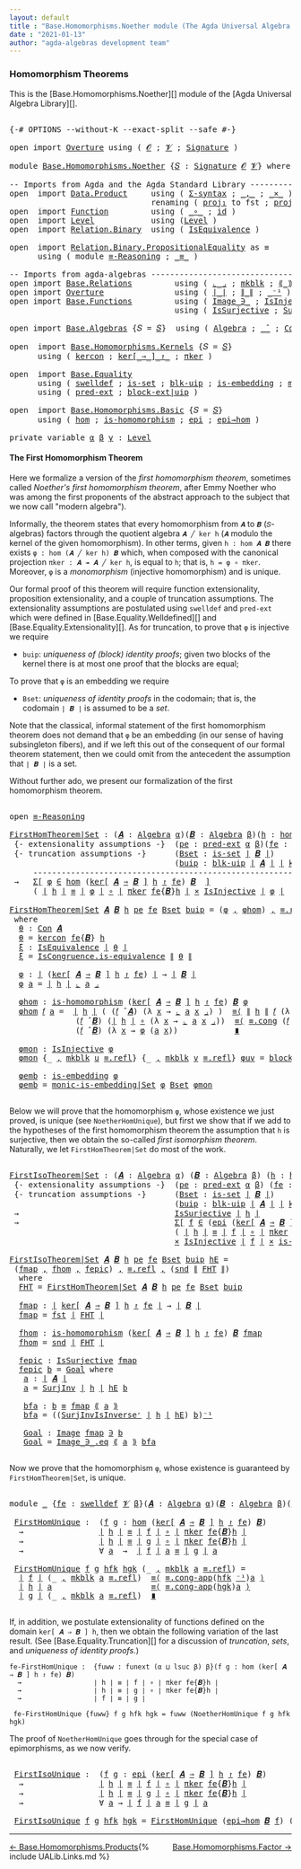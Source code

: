 ```yaml
---
layout: default
title : "Base.Homomorphisms.Noether module (The Agda Universal Algebra Library)"
date : "2021-01-13"
author: "agda-algebras development team"
---
```


### <a id="homomorphism-theorems">Homomorphism Theorems</a>

This is the [Base.Homomorphisms.Noether][] module of the [Agda Universal Algebra Library][].

<pre class="Agda">

<a id="337" class="Symbol">{-#</a> <a id="341" class="Keyword">OPTIONS</a> <a id="349" class="Pragma">--without-K</a> <a id="361" class="Pragma">--exact-split</a> <a id="375" class="Pragma">--safe</a> <a id="382" class="Symbol">#-}</a>

<a id="387" class="Keyword">open</a> <a id="392" class="Keyword">import</a> <a id="399" href="Overture.html" class="Module">Overture</a> <a id="408" class="Keyword">using</a> <a id="414" class="Symbol">(</a> <a id="416" href="Overture.Signatures.html#648" class="Generalizable">𝓞</a> <a id="418" class="Symbol">;</a> <a id="420" href="Overture.Signatures.html#650" class="Generalizable">𝓥</a> <a id="422" class="Symbol">;</a> <a id="424" href="Overture.Signatures.html#3282" class="Function">Signature</a> <a id="434" class="Symbol">)</a>

<a id="437" class="Keyword">module</a> <a id="444" href="Base.Homomorphisms.Noether.html" class="Module">Base.Homomorphisms.Noether</a> <a id="471" class="Symbol">{</a><a id="472" href="Base.Homomorphisms.Noether.html#472" class="Bound">𝑆</a> <a id="474" class="Symbol">:</a> <a id="476" href="Overture.Signatures.html#3282" class="Function">Signature</a> <a id="486" href="Overture.Signatures.html#648" class="Generalizable">𝓞</a> <a id="488" href="Overture.Signatures.html#650" class="Generalizable">𝓥</a><a id="489" class="Symbol">}</a> <a id="491" class="Keyword">where</a>

<a id="498" class="Comment">-- Imports from Agda and the Agda Standard Library ---------------------------------------</a>
<a id="589" class="Keyword">open</a>  <a id="595" class="Keyword">import</a> <a id="602" href="Data.Product.html" class="Module">Data.Product</a>     <a id="619" class="Keyword">using</a> <a id="625" class="Symbol">(</a> <a id="627" href="Data.Product.html#916" class="Function">Σ-syntax</a> <a id="636" class="Symbol">;</a> <a id="638" href="Agda.Builtin.Sigma.html#236" class="InductiveConstructor Operator">_,_</a> <a id="642" class="Symbol">;</a> <a id="644" href="Data.Product.html#1167" class="Function Operator">_×_</a> <a id="648" class="Symbol">)</a>
                              <a id="680" class="Keyword">renaming</a> <a id="689" class="Symbol">(</a> <a id="691" href="Agda.Builtin.Sigma.html#252" class="Field">proj₁</a> <a id="697" class="Symbol">to</a> <a id="700" class="Field">fst</a> <a id="704" class="Symbol">;</a> <a id="706" href="Agda.Builtin.Sigma.html#264" class="Field">proj₂</a> <a id="712" class="Symbol">to</a> <a id="715" class="Field">snd</a> <a id="719" class="Symbol">)</a>
<a id="721" class="Keyword">open</a>  <a id="727" class="Keyword">import</a> <a id="734" href="Function.html" class="Module">Function</a>         <a id="751" class="Keyword">using</a> <a id="757" class="Symbol">(</a> <a id="759" href="Function.Base.html#1031" class="Function Operator">_∘_</a> <a id="763" class="Symbol">;</a> <a id="765" href="Function.Base.html#615" class="Function">id</a> <a id="768" class="Symbol">)</a>
<a id="770" class="Keyword">open</a>  <a id="776" class="Keyword">import</a> <a id="783" href="Level.html" class="Module">Level</a>            <a id="800" class="Keyword">using</a> <a id="806" class="Symbol">(</a><a id="807" href="Agda.Primitive.html#597" class="Postulate">Level</a> <a id="813" class="Symbol">)</a>
<a id="815" class="Keyword">open</a>  <a id="821" class="Keyword">import</a> <a id="828" href="Relation.Binary.html" class="Module">Relation.Binary</a>  <a id="845" class="Keyword">using</a> <a id="851" class="Symbol">(</a> <a id="853" href="Relation.Binary.Structures.html#1522" class="Record">IsEquivalence</a> <a id="867" class="Symbol">)</a>

<a id="870" class="Keyword">open</a>  <a id="876" class="Keyword">import</a> <a id="883" href="Relation.Binary.PropositionalEquality.html" class="Module">Relation.Binary.PropositionalEquality</a> <a id="921" class="Symbol">as</a> <a id="924" class="Module">≡</a>
      <a id="932" class="Keyword">using</a> <a id="938" class="Symbol">(</a> <a id="940" class="Keyword">module</a> <a id="947" href="Relation.Binary.PropositionalEquality.Core.html#2708" class="Module">≡-Reasoning</a> <a id="959" class="Symbol">;</a> <a id="961" href="Agda.Builtin.Equality.html#151" class="Datatype Operator">_≡_</a> <a id="965" class="Symbol">)</a>

<a id="968" class="Comment">-- Imports from agda-algebras --------------------------------------------------------------</a>
<a id="1061" class="Keyword">open</a> <a id="1066" class="Keyword">import</a> <a id="1073" href="Base.Relations.html" class="Module">Base.Relations</a>         <a id="1096" class="Keyword">using</a> <a id="1102" class="Symbol">(</a> <a id="1104" href="Base.Relations.Quotients.html#5628" class="Function Operator">⌞_⌟</a> <a id="1108" class="Symbol">;</a> <a id="1110" href="Base.Relations.Quotients.html#4830" class="InductiveConstructor">mkblk</a> <a id="1116" class="Symbol">;</a> <a id="1118" href="Base.Relations.Quotients.html#5437" class="Function Operator">⟪_⟫</a> <a id="1122" class="Symbol">)</a>
<a id="1124" class="Keyword">open</a> <a id="1129" class="Keyword">import</a> <a id="1136" href="Overture.html" class="Module">Overture</a>               <a id="1159" class="Keyword">using</a> <a id="1165" class="Symbol">(</a> <a id="1167" href="Overture.Basic.html#4326" class="Function Operator">∣_∣</a> <a id="1171" class="Symbol">;</a> <a id="1173" href="Overture.Basic.html#4364" class="Function Operator">∥_∥</a> <a id="1177" class="Symbol">;</a> <a id="1179" href="Overture.Basic.html#4920" class="Function Operator">_⁻¹</a> <a id="1183" class="Symbol">)</a>
<a id="1185" class="Keyword">open</a> <a id="1190" class="Keyword">import</a> <a id="1197" href="Base.Functions.html" class="Module">Base.Functions</a>         <a id="1220" class="Keyword">using</a> <a id="1226" class="Symbol">(</a> <a id="1228" href="Base.Functions.Inverses.html#1136" class="Datatype Operator">Image_∋_</a> <a id="1237" class="Symbol">;</a> <a id="1239" href="Base.Functions.Injective.html#1259" class="Function">IsInjective</a> <a id="1251" class="Symbol">;</a> <a id="1253" href="Base.Functions.Surjective.html#2390" class="Function">SurjInv</a> <a id="1261" class="Symbol">)</a>
                                   <a id="1298" class="Keyword">using</a> <a id="1304" class="Symbol">(</a> <a id="1306" href="Base.Functions.Surjective.html#1715" class="Function">IsSurjective</a> <a id="1319" class="Symbol">;</a> <a id="1321" href="Base.Functions.Surjective.html#2701" class="Function">SurjInvIsInverseʳ</a> <a id="1339" class="Symbol">)</a>

<a id="1342" class="Keyword">open</a> <a id="1347" class="Keyword">import</a> <a id="1354" href="Base.Algebras.html" class="Module">Base.Algebras</a> <a id="1368" class="Symbol">{</a><a id="1369" class="Argument">𝑆</a> <a id="1371" class="Symbol">=</a> <a id="1373" href="Base.Homomorphisms.Noether.html#472" class="Bound">𝑆</a><a id="1374" class="Symbol">}</a>  <a id="1377" class="Keyword">using</a> <a id="1383" class="Symbol">(</a> <a id="1385" href="Base.Algebras.Basic.html#2774" class="Function">Algebra</a> <a id="1393" class="Symbol">;</a> <a id="1395" href="Base.Algebras.Basic.html#5783" class="Function Operator">_̂_</a> <a id="1399" class="Symbol">;</a> <a id="1401" href="Base.Algebras.Congruences.html#1997" class="Function">Con</a> <a id="1405" class="Symbol">;</a> <a id="1407" href="Base.Algebras.Congruences.html#1828" class="Record">IsCongruence</a> <a id="1420" class="Symbol">)</a>

<a id="1423" class="Keyword">open</a>  <a id="1429" class="Keyword">import</a> <a id="1436" href="Base.Homomorphisms.Kernels.html" class="Module">Base.Homomorphisms.Kernels</a> <a id="1463" class="Symbol">{</a><a id="1464" class="Argument">𝑆</a> <a id="1466" class="Symbol">=</a> <a id="1468" href="Base.Homomorphisms.Noether.html#472" class="Bound">𝑆</a><a id="1469" class="Symbol">}</a>
      <a id="1477" class="Keyword">using</a> <a id="1483" class="Symbol">(</a> <a id="1485" href="Base.Homomorphisms.Kernels.html#2364" class="Function">kercon</a> <a id="1492" class="Symbol">;</a> <a id="1494" href="Base.Homomorphisms.Kernels.html#2764" class="Function Operator">ker[_⇒_]_↾_</a> <a id="1506" class="Symbol">;</a> <a id="1508" href="Base.Homomorphisms.Kernels.html#4256" class="Function">πker</a> <a id="1513" class="Symbol">)</a>

<a id="1516" class="Keyword">open</a>  <a id="1522" class="Keyword">import</a> <a id="1529" href="Base.Equality.html" class="Module">Base.Equality</a>
      <a id="1549" class="Keyword">using</a> <a id="1555" class="Symbol">(</a> <a id="1557" href="Base.Equality.Welldefined.html#2509" class="Function">swelldef</a> <a id="1566" class="Symbol">;</a> <a id="1568" href="Base.Equality.Truncation.html#6603" class="Function">is-set</a> <a id="1575" class="Symbol">;</a> <a id="1577" href="Base.Equality.Truncation.html#10874" class="Function">blk-uip</a> <a id="1585" class="Symbol">;</a> <a id="1587" href="Base.Equality.Truncation.html#7378" class="Function">is-embedding</a> <a id="1600" class="Symbol">;</a> <a id="1602" href="Base.Equality.Truncation.html#9443" class="Function">monic-is-embedding|Set</a> <a id="1625" class="Symbol">)</a>
      <a id="1633" class="Keyword">using</a> <a id="1639" class="Symbol">(</a> <a id="1641" href="Base.Equality.Extensionality.html#3021" class="Function">pred-ext</a> <a id="1650" class="Symbol">;</a> <a id="1652" href="Base.Equality.Extensionality.html#4611" class="Function">block-ext|uip</a> <a id="1666" class="Symbol">)</a>

<a id="1669" class="Keyword">open</a>  <a id="1675" class="Keyword">import</a> <a id="1682" href="Base.Homomorphisms.Basic.html" class="Module">Base.Homomorphisms.Basic</a> <a id="1707" class="Symbol">{</a><a id="1708" class="Argument">𝑆</a> <a id="1710" class="Symbol">=</a> <a id="1712" href="Base.Homomorphisms.Noether.html#472" class="Bound">𝑆</a><a id="1713" class="Symbol">}</a>
      <a id="1721" class="Keyword">using</a> <a id="1727" class="Symbol">(</a> <a id="1729" href="Base.Homomorphisms.Basic.html#2734" class="Function">hom</a> <a id="1733" class="Symbol">;</a> <a id="1735" href="Base.Homomorphisms.Basic.html#2625" class="Function">is-homomorphism</a> <a id="1751" class="Symbol">;</a> <a id="1753" href="Base.Homomorphisms.Basic.html#4290" class="Function">epi</a> <a id="1757" class="Symbol">;</a> <a id="1759" href="Base.Homomorphisms.Basic.html#4742" class="Function">epi→hom</a> <a id="1767" class="Symbol">)</a>

<a id="1770" class="Keyword">private</a> <a id="1778" class="Keyword">variable</a> <a id="1787" href="Base.Homomorphisms.Noether.html#1787" class="Generalizable">α</a> <a id="1789" href="Base.Homomorphisms.Noether.html#1789" class="Generalizable">β</a> <a id="1791" href="Base.Homomorphisms.Noether.html#1791" class="Generalizable">γ</a> <a id="1793" class="Symbol">:</a> <a id="1795" href="Agda.Primitive.html#597" class="Postulate">Level</a>
</pre>


#### <a id="the-first-homomorphism-theorem">The First Homomorphism Theorem</a>

Here we formalize a version of the *first homomorphism theorem*, sometimes called
*Noether's first homomorphism theorem*, after Emmy Noether who was among the first
proponents of the abstract approach to the subject that we now call "modern algebra").

Informally, the theorem states that every homomorphism from `𝑨` to `𝑩` (`𝑆`-algebras)
factors through the quotient algebra `𝑨 ╱ ker h` (`𝑨` modulo the kernel of the given
homomorphism).  In other terms, given `h : hom 𝑨 𝑩` there exists `φ : hom (𝑨 ╱ ker h) 𝑩`
which, when composed with the canonical projection `πker : 𝑨 ↠ 𝑨 ╱ ker h`, is equal to
`h`; that is, `h = φ ∘ πker`.  Moreover, `φ` is a *monomorphism* (injective homomorphism)
and is unique.

Our formal proof of this theorem will require function extensionality, proposition
extensionality, and a couple of truncation assumptions.  The extensionality
assumptions are postulated using `swelldef` and `pred-ext` which were defined
in [Base.Equality.Welldefined][] and [Base.Equality.Extensionality][]. As for
truncation, to prove that `φ` is injective we require

+   `buip`: *uniqueness of (block) identity proofs*; given two blocks of the kernel
    there is at most one proof that the blocks are equal;

To prove that `φ` is an embedding we require

+  `Bset`: *uniqueness of identity proofs* in the codomain; that is, the codomain
   `∣ 𝑩 ∣` is assumed to be a *set*.

Note that the classical, informal statement of the first homomorphism theorem does not
demand that `φ` be an embedding (in our sense of having subsingleton fibers), and if
we left this out of the consequent of our formal theorem statement, then we could omit
from the antecedent the assumption that `∣ 𝑩 ∣` is a set.

Without further ado, we present our formalization of the first homomorphism theorem.

<pre class="Agda">

<a id="3697" class="Keyword">open</a> <a id="3702" href="Relation.Binary.PropositionalEquality.Core.html#2708" class="Module">≡-Reasoning</a>

<a id="FirstHomTheorem|Set"></a><a id="3715" href="Base.Homomorphisms.Noether.html#3715" class="Function">FirstHomTheorem|Set</a> <a id="3735" class="Symbol">:</a> <a id="3737" class="Symbol">(</a><a id="3738" href="Base.Homomorphisms.Noether.html#3738" class="Bound">𝑨</a> <a id="3740" class="Symbol">:</a> <a id="3742" href="Base.Algebras.Basic.html#2774" class="Function">Algebra</a> <a id="3750" href="Base.Homomorphisms.Noether.html#1787" class="Generalizable">α</a><a id="3751" class="Symbol">)(</a><a id="3753" href="Base.Homomorphisms.Noether.html#3753" class="Bound">𝑩</a> <a id="3755" class="Symbol">:</a> <a id="3757" href="Base.Algebras.Basic.html#2774" class="Function">Algebra</a> <a id="3765" href="Base.Homomorphisms.Noether.html#1789" class="Generalizable">β</a><a id="3766" class="Symbol">)(</a><a id="3768" href="Base.Homomorphisms.Noether.html#3768" class="Bound">h</a> <a id="3770" class="Symbol">:</a> <a id="3772" href="Base.Homomorphisms.Basic.html#2734" class="Function">hom</a> <a id="3776" href="Base.Homomorphisms.Noether.html#3738" class="Bound">𝑨</a> <a id="3778" href="Base.Homomorphisms.Noether.html#3753" class="Bound">𝑩</a><a id="3779" class="Symbol">)</a>
 <a id="3782" class="Comment">{- extensionality assumptions -}</a>  <a id="3816" class="Symbol">(</a><a id="3817" href="Base.Homomorphisms.Noether.html#3817" class="Bound">pe</a> <a id="3820" class="Symbol">:</a> <a id="3822" href="Base.Equality.Extensionality.html#3021" class="Function">pred-ext</a> <a id="3831" href="Base.Homomorphisms.Noether.html#1787" class="Generalizable">α</a> <a id="3833" href="Base.Homomorphisms.Noether.html#1789" class="Generalizable">β</a><a id="3834" class="Symbol">)(</a><a id="3836" href="Base.Homomorphisms.Noether.html#3836" class="Bound">fe</a> <a id="3839" class="Symbol">:</a> <a id="3841" href="Base.Equality.Welldefined.html#2509" class="Function">swelldef</a> <a id="3850" href="Base.Homomorphisms.Noether.html#488" class="Bound">𝓥</a> <a id="3852" href="Base.Homomorphisms.Noether.html#1789" class="Generalizable">β</a><a id="3853" class="Symbol">)</a>
 <a id="3856" class="Comment">{- truncation assumptions -}</a>      <a id="3890" class="Symbol">(</a><a id="3891" href="Base.Homomorphisms.Noether.html#3891" class="Bound">Bset</a> <a id="3896" class="Symbol">:</a> <a id="3898" href="Base.Equality.Truncation.html#6603" class="Function">is-set</a> <a id="3905" href="Overture.Basic.html#4326" class="Function Operator">∣</a> <a id="3907" href="Base.Homomorphisms.Noether.html#3753" class="Bound">𝑩</a> <a id="3909" href="Overture.Basic.html#4326" class="Function Operator">∣</a><a id="3910" class="Symbol">)</a>
                                   <a id="3947" class="Symbol">(</a><a id="3948" href="Base.Homomorphisms.Noether.html#3948" class="Bound">buip</a> <a id="3953" class="Symbol">:</a> <a id="3955" href="Base.Equality.Truncation.html#10874" class="Function">blk-uip</a> <a id="3963" href="Overture.Basic.html#4326" class="Function Operator">∣</a> <a id="3965" href="Base.Homomorphisms.Noether.html#3738" class="Bound">𝑨</a> <a id="3967" href="Overture.Basic.html#4326" class="Function Operator">∣</a> <a id="3969" href="Overture.Basic.html#4326" class="Function Operator">∣</a> <a id="3971" href="Base.Homomorphisms.Kernels.html#2364" class="Function">kercon</a> <a id="3978" href="Base.Homomorphisms.Noether.html#3836" class="Bound">fe</a> <a id="3981" class="Symbol">{</a><a id="3982" href="Base.Homomorphisms.Noether.html#3753" class="Bound">𝑩</a><a id="3983" class="Symbol">}</a> <a id="3985" href="Base.Homomorphisms.Noether.html#3768" class="Bound">h</a> <a id="3987" href="Overture.Basic.html#4326" class="Function Operator">∣</a><a id="3988" class="Symbol">)</a>
     <a id="3995" class="Comment">-------------------------------------------------------------------------</a>
 <a id="4070" class="Symbol">→</a>   <a id="4074" href="Data.Product.html#916" class="Function">Σ[</a> <a id="4077" href="Base.Homomorphisms.Noether.html#4077" class="Bound">φ</a> <a id="4079" href="Data.Product.html#916" class="Function">∈</a> <a id="4081" href="Base.Homomorphisms.Basic.html#2734" class="Function">hom</a> <a id="4085" class="Symbol">(</a><a id="4086" href="Base.Homomorphisms.Kernels.html#2764" class="Function Operator">ker[</a> <a id="4091" href="Base.Homomorphisms.Noether.html#3738" class="Bound">𝑨</a> <a id="4093" href="Base.Homomorphisms.Kernels.html#2764" class="Function Operator">⇒</a> <a id="4095" href="Base.Homomorphisms.Noether.html#3753" class="Bound">𝑩</a> <a id="4097" href="Base.Homomorphisms.Kernels.html#2764" class="Function Operator">]</a> <a id="4099" href="Base.Homomorphisms.Noether.html#3768" class="Bound">h</a> <a id="4101" href="Base.Homomorphisms.Kernels.html#2764" class="Function Operator">↾</a> <a id="4103" href="Base.Homomorphisms.Noether.html#3836" class="Bound">fe</a><a id="4105" class="Symbol">)</a> <a id="4107" href="Base.Homomorphisms.Noether.html#3753" class="Bound">𝑩</a>  <a id="4110" href="Data.Product.html#916" class="Function">]</a>
     <a id="4117" class="Symbol">(</a> <a id="4119" href="Overture.Basic.html#4326" class="Function Operator">∣</a> <a id="4121" href="Base.Homomorphisms.Noether.html#3768" class="Bound">h</a> <a id="4123" href="Overture.Basic.html#4326" class="Function Operator">∣</a> <a id="4125" href="Agda.Builtin.Equality.html#151" class="Datatype Operator">≡</a> <a id="4127" href="Overture.Basic.html#4326" class="Function Operator">∣</a> <a id="4129" href="Base.Homomorphisms.Noether.html#4077" class="Bound">φ</a> <a id="4131" href="Overture.Basic.html#4326" class="Function Operator">∣</a> <a id="4133" href="Function.Base.html#1031" class="Function Operator">∘</a> <a id="4135" href="Overture.Basic.html#4326" class="Function Operator">∣</a> <a id="4137" href="Base.Homomorphisms.Kernels.html#4256" class="Function">πker</a> <a id="4142" href="Base.Homomorphisms.Noether.html#3836" class="Bound">fe</a><a id="4144" class="Symbol">{</a><a id="4145" href="Base.Homomorphisms.Noether.html#3753" class="Bound">𝑩</a><a id="4146" class="Symbol">}</a><a id="4147" href="Base.Homomorphisms.Noether.html#3768" class="Bound">h</a> <a id="4149" href="Overture.Basic.html#4326" class="Function Operator">∣</a> <a id="4151" href="Data.Product.html#1167" class="Function Operator">×</a> <a id="4153" href="Base.Functions.Injective.html#1259" class="Function">IsInjective</a> <a id="4165" href="Overture.Basic.html#4326" class="Function Operator">∣</a> <a id="4167" href="Base.Homomorphisms.Noether.html#4077" class="Bound">φ</a> <a id="4169" href="Overture.Basic.html#4326" class="Function Operator">∣</a>  <a id="4172" href="Data.Product.html#1167" class="Function Operator">×</a>  <a id="4175" href="Base.Equality.Truncation.html#7378" class="Function">is-embedding</a> <a id="4188" href="Overture.Basic.html#4326" class="Function Operator">∣</a> <a id="4190" href="Base.Homomorphisms.Noether.html#4077" class="Bound">φ</a> <a id="4192" href="Overture.Basic.html#4326" class="Function Operator">∣</a>  <a id="4195" class="Symbol">)</a>

<a id="4198" href="Base.Homomorphisms.Noether.html#3715" class="Function">FirstHomTheorem|Set</a> <a id="4218" href="Base.Homomorphisms.Noether.html#4218" class="Bound">𝑨</a> <a id="4220" href="Base.Homomorphisms.Noether.html#4220" class="Bound">𝑩</a> <a id="4222" href="Base.Homomorphisms.Noether.html#4222" class="Bound">h</a> <a id="4224" href="Base.Homomorphisms.Noether.html#4224" class="Bound">pe</a> <a id="4227" href="Base.Homomorphisms.Noether.html#4227" class="Bound">fe</a> <a id="4230" href="Base.Homomorphisms.Noether.html#4230" class="Bound">Bset</a> <a id="4235" href="Base.Homomorphisms.Noether.html#4235" class="Bound">buip</a> <a id="4240" class="Symbol">=</a> <a id="4242" class="Symbol">(</a><a id="4243" href="Base.Homomorphisms.Noether.html#4385" class="Function">φ</a> <a id="4245" href="Agda.Builtin.Sigma.html#236" class="InductiveConstructor Operator">,</a> <a id="4247" href="Base.Homomorphisms.Noether.html#4446" class="Function">φhom</a><a id="4251" class="Symbol">)</a> <a id="4253" href="Agda.Builtin.Sigma.html#236" class="InductiveConstructor Operator">,</a> <a id="4255" href="Agda.Builtin.Equality.html#208" class="InductiveConstructor">≡.refl</a> <a id="4262" href="Agda.Builtin.Sigma.html#236" class="InductiveConstructor Operator">,</a> <a id="4264" href="Base.Homomorphisms.Noether.html#4708" class="Function">φmon</a> <a id="4269" href="Agda.Builtin.Sigma.html#236" class="InductiveConstructor Operator">,</a> <a id="4271" href="Base.Homomorphisms.Noether.html#4815" class="Function">φemb</a>
 <a id="4277" class="Keyword">where</a>
  <a id="4285" href="Base.Homomorphisms.Noether.html#4285" class="Function">θ</a> <a id="4287" class="Symbol">:</a> <a id="4289" href="Base.Algebras.Congruences.html#1997" class="Function">Con</a> <a id="4293" href="Base.Homomorphisms.Noether.html#4218" class="Bound">𝑨</a>
  <a id="4297" href="Base.Homomorphisms.Noether.html#4285" class="Function">θ</a> <a id="4299" class="Symbol">=</a> <a id="4301" href="Base.Homomorphisms.Kernels.html#2364" class="Function">kercon</a> <a id="4308" href="Base.Homomorphisms.Noether.html#4227" class="Bound">fe</a><a id="4310" class="Symbol">{</a><a id="4311" href="Base.Homomorphisms.Noether.html#4220" class="Bound">𝑩</a><a id="4312" class="Symbol">}</a> <a id="4314" href="Base.Homomorphisms.Noether.html#4222" class="Bound">h</a>
  <a id="4318" href="Base.Homomorphisms.Noether.html#4318" class="Function">ξ</a> <a id="4320" class="Symbol">:</a> <a id="4322" href="Relation.Binary.Structures.html#1522" class="Record">IsEquivalence</a> <a id="4336" href="Overture.Basic.html#4326" class="Function Operator">∣</a> <a id="4338" href="Base.Homomorphisms.Noether.html#4285" class="Function">θ</a> <a id="4340" href="Overture.Basic.html#4326" class="Function Operator">∣</a>
  <a id="4344" href="Base.Homomorphisms.Noether.html#4318" class="Function">ξ</a> <a id="4346" class="Symbol">=</a> <a id="4348" href="Base.Algebras.Congruences.html#1929" class="Field">IsCongruence.is-equivalence</a> <a id="4376" href="Overture.Basic.html#4364" class="Function Operator">∥</a> <a id="4378" href="Base.Homomorphisms.Noether.html#4285" class="Function">θ</a> <a id="4380" href="Overture.Basic.html#4364" class="Function Operator">∥</a>

  <a id="4385" href="Base.Homomorphisms.Noether.html#4385" class="Function">φ</a> <a id="4387" class="Symbol">:</a> <a id="4389" href="Overture.Basic.html#4326" class="Function Operator">∣</a> <a id="4391" class="Symbol">(</a><a id="4392" href="Base.Homomorphisms.Kernels.html#2764" class="Function Operator">ker[</a> <a id="4397" href="Base.Homomorphisms.Noether.html#4218" class="Bound">𝑨</a> <a id="4399" href="Base.Homomorphisms.Kernels.html#2764" class="Function Operator">⇒</a> <a id="4401" href="Base.Homomorphisms.Noether.html#4220" class="Bound">𝑩</a> <a id="4403" href="Base.Homomorphisms.Kernels.html#2764" class="Function Operator">]</a> <a id="4405" href="Base.Homomorphisms.Noether.html#4222" class="Bound">h</a> <a id="4407" href="Base.Homomorphisms.Kernels.html#2764" class="Function Operator">↾</a> <a id="4409" href="Base.Homomorphisms.Noether.html#4227" class="Bound">fe</a><a id="4411" class="Symbol">)</a> <a id="4413" href="Overture.Basic.html#4326" class="Function Operator">∣</a> <a id="4415" class="Symbol">→</a> <a id="4417" href="Overture.Basic.html#4326" class="Function Operator">∣</a> <a id="4419" href="Base.Homomorphisms.Noether.html#4220" class="Bound">𝑩</a> <a id="4421" href="Overture.Basic.html#4326" class="Function Operator">∣</a>
  <a id="4425" href="Base.Homomorphisms.Noether.html#4385" class="Function">φ</a> <a id="4427" href="Base.Homomorphisms.Noether.html#4427" class="Bound">a</a> <a id="4429" class="Symbol">=</a> <a id="4431" href="Overture.Basic.html#4326" class="Function Operator">∣</a> <a id="4433" href="Base.Homomorphisms.Noether.html#4222" class="Bound">h</a> <a id="4435" href="Overture.Basic.html#4326" class="Function Operator">∣</a> <a id="4437" href="Base.Relations.Quotients.html#5628" class="Function Operator">⌞</a> <a id="4439" href="Base.Homomorphisms.Noether.html#4427" class="Bound">a</a> <a id="4441" href="Base.Relations.Quotients.html#5628" class="Function Operator">⌟</a>

  <a id="4446" href="Base.Homomorphisms.Noether.html#4446" class="Function">φhom</a> <a id="4451" class="Symbol">:</a> <a id="4453" href="Base.Homomorphisms.Basic.html#2625" class="Function">is-homomorphism</a> <a id="4469" class="Symbol">(</a><a id="4470" href="Base.Homomorphisms.Kernels.html#2764" class="Function Operator">ker[</a> <a id="4475" href="Base.Homomorphisms.Noether.html#4218" class="Bound">𝑨</a> <a id="4477" href="Base.Homomorphisms.Kernels.html#2764" class="Function Operator">⇒</a> <a id="4479" href="Base.Homomorphisms.Noether.html#4220" class="Bound">𝑩</a> <a id="4481" href="Base.Homomorphisms.Kernels.html#2764" class="Function Operator">]</a> <a id="4483" href="Base.Homomorphisms.Noether.html#4222" class="Bound">h</a> <a id="4485" href="Base.Homomorphisms.Kernels.html#2764" class="Function Operator">↾</a> <a id="4487" href="Base.Homomorphisms.Noether.html#4227" class="Bound">fe</a><a id="4489" class="Symbol">)</a> <a id="4491" href="Base.Homomorphisms.Noether.html#4220" class="Bound">𝑩</a> <a id="4493" href="Base.Homomorphisms.Noether.html#4385" class="Function">φ</a>
  <a id="4497" href="Base.Homomorphisms.Noether.html#4446" class="Function">φhom</a> <a id="4502" href="Base.Homomorphisms.Noether.html#4502" class="Bound">𝑓</a> <a id="4504" href="Base.Homomorphisms.Noether.html#4504" class="Bound">a</a> <a id="4506" class="Symbol">=</a>  <a id="4509" href="Overture.Basic.html#4326" class="Function Operator">∣</a> <a id="4511" href="Base.Homomorphisms.Noether.html#4222" class="Bound">h</a> <a id="4513" href="Overture.Basic.html#4326" class="Function Operator">∣</a> <a id="4515" class="Symbol">(</a> <a id="4517" class="Symbol">(</a><a id="4518" href="Base.Homomorphisms.Noether.html#4502" class="Bound">𝑓</a> <a id="4520" href="Base.Algebras.Basic.html#5783" class="Function Operator">̂</a> <a id="4522" href="Base.Homomorphisms.Noether.html#4218" class="Bound">𝑨</a><a id="4523" class="Symbol">)</a> <a id="4525" class="Symbol">(λ</a> <a id="4528" href="Base.Homomorphisms.Noether.html#4528" class="Bound">x</a> <a id="4530" class="Symbol">→</a> <a id="4532" href="Base.Relations.Quotients.html#5628" class="Function Operator">⌞</a> <a id="4534" href="Base.Homomorphisms.Noether.html#4504" class="Bound">a</a> <a id="4536" href="Base.Homomorphisms.Noether.html#4528" class="Bound">x</a> <a id="4538" href="Base.Relations.Quotients.html#5628" class="Function Operator">⌟</a><a id="4539" class="Symbol">)</a> <a id="4541" class="Symbol">)</a>  <a id="4544" href="Relation.Binary.PropositionalEquality.Core.html#2923" class="Function">≡⟨</a> <a id="4547" href="Overture.Basic.html#4364" class="Function Operator">∥</a> <a id="4549" href="Base.Homomorphisms.Noether.html#4222" class="Bound">h</a> <a id="4551" href="Overture.Basic.html#4364" class="Function Operator">∥</a> <a id="4553" href="Base.Homomorphisms.Noether.html#4502" class="Bound">𝑓</a> <a id="4555" class="Symbol">(λ</a> <a id="4558" href="Base.Homomorphisms.Noether.html#4558" class="Bound">x</a> <a id="4560" class="Symbol">→</a> <a id="4562" href="Base.Relations.Quotients.html#5628" class="Function Operator">⌞</a> <a id="4564" href="Base.Homomorphisms.Noether.html#4504" class="Bound">a</a> <a id="4566" href="Base.Homomorphisms.Noether.html#4558" class="Bound">x</a> <a id="4568" href="Base.Relations.Quotients.html#5628" class="Function Operator">⌟</a><a id="4569" class="Symbol">)</a>  <a id="4572" href="Relation.Binary.PropositionalEquality.Core.html#2923" class="Function">⟩</a>
              <a id="4588" class="Symbol">(</a><a id="4589" href="Base.Homomorphisms.Noether.html#4502" class="Bound">𝑓</a> <a id="4591" href="Base.Algebras.Basic.html#5783" class="Function Operator">̂</a> <a id="4593" href="Base.Homomorphisms.Noether.html#4220" class="Bound">𝑩</a><a id="4594" class="Symbol">)</a> <a id="4596" class="Symbol">(</a><a id="4597" href="Overture.Basic.html#4326" class="Function Operator">∣</a> <a id="4599" href="Base.Homomorphisms.Noether.html#4222" class="Bound">h</a> <a id="4601" href="Overture.Basic.html#4326" class="Function Operator">∣</a> <a id="4603" href="Function.Base.html#1031" class="Function Operator">∘</a> <a id="4605" class="Symbol">(λ</a> <a id="4608" href="Base.Homomorphisms.Noether.html#4608" class="Bound">x</a> <a id="4610" class="Symbol">→</a> <a id="4612" href="Base.Relations.Quotients.html#5628" class="Function Operator">⌞</a> <a id="4614" href="Base.Homomorphisms.Noether.html#4504" class="Bound">a</a> <a id="4616" href="Base.Homomorphisms.Noether.html#4608" class="Bound">x</a> <a id="4618" href="Base.Relations.Quotients.html#5628" class="Function Operator">⌟</a><a id="4619" class="Symbol">))</a>  <a id="4623" href="Relation.Binary.PropositionalEquality.Core.html#2923" class="Function">≡⟨</a> <a id="4626" href="Relation.Binary.PropositionalEquality.Core.html#1130" class="Function">≡.cong</a> <a id="4633" class="Symbol">(</a><a id="4634" href="Base.Homomorphisms.Noether.html#4502" class="Bound">𝑓</a> <a id="4636" href="Base.Algebras.Basic.html#5783" class="Function Operator">̂</a> <a id="4638" href="Base.Homomorphisms.Noether.html#4220" class="Bound">𝑩</a><a id="4639" class="Symbol">)</a> <a id="4641" href="Agda.Builtin.Equality.html#208" class="InductiveConstructor">≡.refl</a>     <a id="4652" href="Relation.Binary.PropositionalEquality.Core.html#2923" class="Function">⟩</a>
              <a id="4668" class="Symbol">(</a><a id="4669" href="Base.Homomorphisms.Noether.html#4502" class="Bound">𝑓</a> <a id="4671" href="Base.Algebras.Basic.html#5783" class="Function Operator">̂</a> <a id="4673" href="Base.Homomorphisms.Noether.html#4220" class="Bound">𝑩</a><a id="4674" class="Symbol">)</a> <a id="4676" class="Symbol">(λ</a> <a id="4679" href="Base.Homomorphisms.Noether.html#4679" class="Bound">x</a> <a id="4681" class="Symbol">→</a> <a id="4683" href="Base.Homomorphisms.Noether.html#4385" class="Function">φ</a> <a id="4685" class="Symbol">(</a><a id="4686" href="Base.Homomorphisms.Noether.html#4504" class="Bound">a</a> <a id="4688" href="Base.Homomorphisms.Noether.html#4679" class="Bound">x</a><a id="4689" class="Symbol">))</a>            <a id="4703" href="Relation.Binary.PropositionalEquality.Core.html#3105" class="Function Operator">∎</a>

  <a id="4708" href="Base.Homomorphisms.Noether.html#4708" class="Function">φmon</a> <a id="4713" class="Symbol">:</a> <a id="4715" href="Base.Functions.Injective.html#1259" class="Function">IsInjective</a> <a id="4727" href="Base.Homomorphisms.Noether.html#4385" class="Function">φ</a>
  <a id="4731" href="Base.Homomorphisms.Noether.html#4708" class="Function">φmon</a> <a id="4736" class="Symbol">{_</a> <a id="4739" href="Agda.Builtin.Sigma.html#236" class="InductiveConstructor Operator">,</a> <a id="4741" href="Base.Relations.Quotients.html#4830" class="InductiveConstructor">mkblk</a> <a id="4747" href="Base.Homomorphisms.Noether.html#4747" class="Bound">u</a> <a id="4749" href="Agda.Builtin.Equality.html#208" class="InductiveConstructor">≡.refl</a><a id="4755" class="Symbol">}</a> <a id="4757" class="Symbol">{_</a> <a id="4760" href="Agda.Builtin.Sigma.html#236" class="InductiveConstructor Operator">,</a> <a id="4762" href="Base.Relations.Quotients.html#4830" class="InductiveConstructor">mkblk</a> <a id="4768" href="Base.Homomorphisms.Noether.html#4768" class="Bound">v</a> <a id="4770" href="Agda.Builtin.Equality.html#208" class="InductiveConstructor">≡.refl</a><a id="4776" class="Symbol">}</a> <a id="4778" href="Base.Homomorphisms.Noether.html#4778" class="Bound">φuv</a> <a id="4782" class="Symbol">=</a> <a id="4784" href="Base.Equality.Extensionality.html#4611" class="Function">block-ext|uip</a> <a id="4798" href="Base.Homomorphisms.Noether.html#4224" class="Bound">pe</a> <a id="4801" href="Base.Homomorphisms.Noether.html#4235" class="Bound">buip</a> <a id="4806" href="Base.Homomorphisms.Noether.html#4318" class="Function">ξ</a> <a id="4808" href="Base.Homomorphisms.Noether.html#4778" class="Bound">φuv</a>

  <a id="4815" href="Base.Homomorphisms.Noether.html#4815" class="Function">φemb</a> <a id="4820" class="Symbol">:</a> <a id="4822" href="Base.Equality.Truncation.html#7378" class="Function">is-embedding</a> <a id="4835" href="Base.Homomorphisms.Noether.html#4385" class="Function">φ</a>
  <a id="4839" href="Base.Homomorphisms.Noether.html#4815" class="Function">φemb</a> <a id="4844" class="Symbol">=</a> <a id="4846" href="Base.Equality.Truncation.html#9443" class="Function">monic-is-embedding|Set</a> <a id="4869" href="Base.Homomorphisms.Noether.html#4385" class="Function">φ</a> <a id="4871" href="Base.Homomorphisms.Noether.html#4230" class="Bound">Bset</a> <a id="4876" href="Base.Homomorphisms.Noether.html#4708" class="Function">φmon</a>

</pre>

Below we will prove that the homomorphism `φ`, whose existence we just proved, is
unique (see `NoetherHomUnique`), but first we show that if we add to the hypotheses
of the first homomorphism theorem the assumption that `h` is surjective, then we
obtain the so-called *first isomorphism theorem*.  Naturally, we let
`FirstHomTheorem|Set` do most of the work.

<pre class="Agda">

<a id="FirstIsoTheorem|Set"></a><a id="5268" href="Base.Homomorphisms.Noether.html#5268" class="Function">FirstIsoTheorem|Set</a> <a id="5288" class="Symbol">:</a> <a id="5290" class="Symbol">(</a><a id="5291" href="Base.Homomorphisms.Noether.html#5291" class="Bound">𝑨</a> <a id="5293" class="Symbol">:</a> <a id="5295" href="Base.Algebras.Basic.html#2774" class="Function">Algebra</a> <a id="5303" href="Base.Homomorphisms.Noether.html#1787" class="Generalizable">α</a><a id="5304" class="Symbol">)</a> <a id="5306" class="Symbol">(</a><a id="5307" href="Base.Homomorphisms.Noether.html#5307" class="Bound">𝑩</a> <a id="5309" class="Symbol">:</a> <a id="5311" href="Base.Algebras.Basic.html#2774" class="Function">Algebra</a> <a id="5319" href="Base.Homomorphisms.Noether.html#1789" class="Generalizable">β</a><a id="5320" class="Symbol">)</a> <a id="5322" class="Symbol">(</a><a id="5323" href="Base.Homomorphisms.Noether.html#5323" class="Bound">h</a> <a id="5325" class="Symbol">:</a> <a id="5327" href="Base.Homomorphisms.Basic.html#2734" class="Function">hom</a> <a id="5331" href="Base.Homomorphisms.Noether.html#5291" class="Bound">𝑨</a> <a id="5333" href="Base.Homomorphisms.Noether.html#5307" class="Bound">𝑩</a><a id="5334" class="Symbol">)</a>
 <a id="5337" class="Comment">{- extensionality assumptions -}</a>  <a id="5371" class="Symbol">(</a><a id="5372" href="Base.Homomorphisms.Noether.html#5372" class="Bound">pe</a> <a id="5375" class="Symbol">:</a> <a id="5377" href="Base.Equality.Extensionality.html#3021" class="Function">pred-ext</a> <a id="5386" href="Base.Homomorphisms.Noether.html#1787" class="Generalizable">α</a> <a id="5388" href="Base.Homomorphisms.Noether.html#1789" class="Generalizable">β</a><a id="5389" class="Symbol">)</a> <a id="5391" class="Symbol">(</a><a id="5392" href="Base.Homomorphisms.Noether.html#5392" class="Bound">fe</a> <a id="5395" class="Symbol">:</a> <a id="5397" href="Base.Equality.Welldefined.html#2509" class="Function">swelldef</a> <a id="5406" href="Base.Homomorphisms.Noether.html#488" class="Bound">𝓥</a> <a id="5408" href="Base.Homomorphisms.Noether.html#1789" class="Generalizable">β</a><a id="5409" class="Symbol">)</a>
 <a id="5412" class="Comment">{- truncation assumptions -}</a>      <a id="5446" class="Symbol">(</a><a id="5447" href="Base.Homomorphisms.Noether.html#5447" class="Bound">Bset</a> <a id="5452" class="Symbol">:</a> <a id="5454" href="Base.Equality.Truncation.html#6603" class="Function">is-set</a> <a id="5461" href="Overture.Basic.html#4326" class="Function Operator">∣</a> <a id="5463" href="Base.Homomorphisms.Noether.html#5307" class="Bound">𝑩</a> <a id="5465" href="Overture.Basic.html#4326" class="Function Operator">∣</a><a id="5466" class="Symbol">)</a>
                                   <a id="5503" class="Symbol">(</a><a id="5504" href="Base.Homomorphisms.Noether.html#5504" class="Bound">buip</a> <a id="5509" class="Symbol">:</a> <a id="5511" href="Base.Equality.Truncation.html#10874" class="Function">blk-uip</a> <a id="5519" href="Overture.Basic.html#4326" class="Function Operator">∣</a> <a id="5521" href="Base.Homomorphisms.Noether.html#5291" class="Bound">𝑨</a> <a id="5523" href="Overture.Basic.html#4326" class="Function Operator">∣</a> <a id="5525" href="Overture.Basic.html#4326" class="Function Operator">∣</a> <a id="5527" href="Base.Homomorphisms.Kernels.html#2364" class="Function">kercon</a> <a id="5534" href="Base.Homomorphisms.Noether.html#5392" class="Bound">fe</a><a id="5536" class="Symbol">{</a><a id="5537" href="Base.Homomorphisms.Noether.html#5307" class="Bound">𝑩</a><a id="5538" class="Symbol">}</a><a id="5539" href="Base.Homomorphisms.Noether.html#5323" class="Bound">h</a> <a id="5541" href="Overture.Basic.html#4326" class="Function Operator">∣</a><a id="5542" class="Symbol">)</a>
 <a id="5545" class="Symbol">→</a>                                 <a id="5579" href="Base.Functions.Surjective.html#1715" class="Function">IsSurjective</a> <a id="5592" href="Overture.Basic.html#4326" class="Function Operator">∣</a> <a id="5594" href="Base.Homomorphisms.Noether.html#5323" class="Bound">h</a> <a id="5596" href="Overture.Basic.html#4326" class="Function Operator">∣</a>
 <a id="5599" class="Symbol">→</a>                                 <a id="5633" href="Data.Product.html#916" class="Function">Σ[</a> <a id="5636" href="Base.Homomorphisms.Noether.html#5636" class="Bound">f</a> <a id="5638" href="Data.Product.html#916" class="Function">∈</a> <a id="5640" class="Symbol">(</a><a id="5641" href="Base.Homomorphisms.Basic.html#4290" class="Function">epi</a> <a id="5645" class="Symbol">(</a><a id="5646" href="Base.Homomorphisms.Kernels.html#2764" class="Function Operator">ker[</a> <a id="5651" href="Base.Homomorphisms.Noether.html#5291" class="Bound">𝑨</a> <a id="5653" href="Base.Homomorphisms.Kernels.html#2764" class="Function Operator">⇒</a> <a id="5655" href="Base.Homomorphisms.Noether.html#5307" class="Bound">𝑩</a> <a id="5657" href="Base.Homomorphisms.Kernels.html#2764" class="Function Operator">]</a> <a id="5659" href="Base.Homomorphisms.Noether.html#5323" class="Bound">h</a> <a id="5661" href="Base.Homomorphisms.Kernels.html#2764" class="Function Operator">↾</a> <a id="5663" href="Base.Homomorphisms.Noether.html#5392" class="Bound">fe</a><a id="5665" class="Symbol">)</a> <a id="5667" href="Base.Homomorphisms.Noether.html#5307" class="Bound">𝑩</a><a id="5668" class="Symbol">)</a><a id="5669" href="Data.Product.html#916" class="Function">]</a>
                                   <a id="5706" class="Symbol">(</a> <a id="5708" href="Overture.Basic.html#4326" class="Function Operator">∣</a> <a id="5710" href="Base.Homomorphisms.Noether.html#5323" class="Bound">h</a> <a id="5712" href="Overture.Basic.html#4326" class="Function Operator">∣</a> <a id="5714" href="Agda.Builtin.Equality.html#151" class="Datatype Operator">≡</a> <a id="5716" href="Overture.Basic.html#4326" class="Function Operator">∣</a> <a id="5718" href="Base.Homomorphisms.Noether.html#5636" class="Bound">f</a> <a id="5720" href="Overture.Basic.html#4326" class="Function Operator">∣</a> <a id="5722" href="Function.Base.html#1031" class="Function Operator">∘</a> <a id="5724" href="Overture.Basic.html#4326" class="Function Operator">∣</a> <a id="5726" href="Base.Homomorphisms.Kernels.html#4256" class="Function">πker</a> <a id="5731" href="Base.Homomorphisms.Noether.html#5392" class="Bound">fe</a><a id="5733" class="Symbol">{</a><a id="5734" href="Base.Homomorphisms.Noether.html#5307" class="Bound">𝑩</a><a id="5735" class="Symbol">}</a><a id="5736" href="Base.Homomorphisms.Noether.html#5323" class="Bound">h</a> <a id="5738" href="Overture.Basic.html#4326" class="Function Operator">∣</a>
                                   <a id="5775" href="Data.Product.html#1167" class="Function Operator">×</a> <a id="5777" href="Base.Functions.Injective.html#1259" class="Function">IsInjective</a> <a id="5789" href="Overture.Basic.html#4326" class="Function Operator">∣</a> <a id="5791" href="Base.Homomorphisms.Noether.html#5636" class="Bound">f</a> <a id="5793" href="Overture.Basic.html#4326" class="Function Operator">∣</a> <a id="5795" href="Data.Product.html#1167" class="Function Operator">×</a> <a id="5797" href="Base.Equality.Truncation.html#7378" class="Function">is-embedding</a> <a id="5810" href="Overture.Basic.html#4326" class="Function Operator">∣</a> <a id="5812" href="Base.Homomorphisms.Noether.html#5636" class="Bound">f</a> <a id="5814" href="Overture.Basic.html#4326" class="Function Operator">∣</a> <a id="5816" class="Symbol">)</a>

<a id="5819" href="Base.Homomorphisms.Noether.html#5268" class="Function">FirstIsoTheorem|Set</a> <a id="5839" href="Base.Homomorphisms.Noether.html#5839" class="Bound">𝑨</a> <a id="5841" href="Base.Homomorphisms.Noether.html#5841" class="Bound">𝑩</a> <a id="5843" href="Base.Homomorphisms.Noether.html#5843" class="Bound">h</a> <a id="5845" href="Base.Homomorphisms.Noether.html#5845" class="Bound">pe</a> <a id="5848" href="Base.Homomorphisms.Noether.html#5848" class="Bound">fe</a> <a id="5851" href="Base.Homomorphisms.Noether.html#5851" class="Bound">Bset</a> <a id="5856" href="Base.Homomorphisms.Noether.html#5856" class="Bound">buip</a> <a id="5861" href="Base.Homomorphisms.Noether.html#5861" class="Bound">hE</a> <a id="5864" class="Symbol">=</a>
 <a id="5867" class="Symbol">(</a><a id="5868" href="Base.Homomorphisms.Noether.html#5975" class="Function">fmap</a> <a id="5873" href="Agda.Builtin.Sigma.html#236" class="InductiveConstructor Operator">,</a> <a id="5875" href="Base.Homomorphisms.Noether.html#6038" class="Function">fhom</a> <a id="5880" href="Agda.Builtin.Sigma.html#236" class="InductiveConstructor Operator">,</a> <a id="5882" href="Base.Homomorphisms.Noether.html#6114" class="Function">fepic</a><a id="5887" class="Symbol">)</a> <a id="5889" href="Agda.Builtin.Sigma.html#236" class="InductiveConstructor Operator">,</a> <a id="5891" href="Agda.Builtin.Equality.html#208" class="InductiveConstructor">≡.refl</a> <a id="5898" href="Agda.Builtin.Sigma.html#236" class="InductiveConstructor Operator">,</a> <a id="5900" class="Symbol">(</a><a id="5901" href="Base.Homomorphisms.Noether.html#715" class="Field">snd</a> <a id="5905" href="Overture.Basic.html#4364" class="Function Operator">∥</a> <a id="5907" href="Base.Homomorphisms.Noether.html#5924" class="Function">FHT</a> <a id="5911" href="Overture.Basic.html#4364" class="Function Operator">∥</a><a id="5912" class="Symbol">)</a>
  <a id="5916" class="Keyword">where</a>
  <a id="5924" href="Base.Homomorphisms.Noether.html#5924" class="Function">FHT</a> <a id="5928" class="Symbol">=</a> <a id="5930" href="Base.Homomorphisms.Noether.html#3715" class="Function">FirstHomTheorem|Set</a> <a id="5950" href="Base.Homomorphisms.Noether.html#5839" class="Bound">𝑨</a> <a id="5952" href="Base.Homomorphisms.Noether.html#5841" class="Bound">𝑩</a> <a id="5954" href="Base.Homomorphisms.Noether.html#5843" class="Bound">h</a> <a id="5956" href="Base.Homomorphisms.Noether.html#5845" class="Bound">pe</a> <a id="5959" href="Base.Homomorphisms.Noether.html#5848" class="Bound">fe</a> <a id="5962" href="Base.Homomorphisms.Noether.html#5851" class="Bound">Bset</a> <a id="5967" href="Base.Homomorphisms.Noether.html#5856" class="Bound">buip</a>

  <a id="5975" href="Base.Homomorphisms.Noether.html#5975" class="Function">fmap</a> <a id="5980" class="Symbol">:</a> <a id="5982" href="Overture.Basic.html#4326" class="Function Operator">∣</a> <a id="5984" href="Base.Homomorphisms.Kernels.html#2764" class="Function Operator">ker[</a> <a id="5989" href="Base.Homomorphisms.Noether.html#5839" class="Bound">𝑨</a> <a id="5991" href="Base.Homomorphisms.Kernels.html#2764" class="Function Operator">⇒</a> <a id="5993" href="Base.Homomorphisms.Noether.html#5841" class="Bound">𝑩</a> <a id="5995" href="Base.Homomorphisms.Kernels.html#2764" class="Function Operator">]</a> <a id="5997" href="Base.Homomorphisms.Noether.html#5843" class="Bound">h</a> <a id="5999" href="Base.Homomorphisms.Kernels.html#2764" class="Function Operator">↾</a> <a id="6001" href="Base.Homomorphisms.Noether.html#5848" class="Bound">fe</a> <a id="6004" href="Overture.Basic.html#4326" class="Function Operator">∣</a> <a id="6006" class="Symbol">→</a> <a id="6008" href="Overture.Basic.html#4326" class="Function Operator">∣</a> <a id="6010" href="Base.Homomorphisms.Noether.html#5841" class="Bound">𝑩</a> <a id="6012" href="Overture.Basic.html#4326" class="Function Operator">∣</a>
  <a id="6016" href="Base.Homomorphisms.Noether.html#5975" class="Function">fmap</a> <a id="6021" class="Symbol">=</a> <a id="6023" href="Base.Homomorphisms.Noether.html#700" class="Field">fst</a> <a id="6027" href="Overture.Basic.html#4326" class="Function Operator">∣</a> <a id="6029" href="Base.Homomorphisms.Noether.html#5924" class="Function">FHT</a> <a id="6033" href="Overture.Basic.html#4326" class="Function Operator">∣</a>

  <a id="6038" href="Base.Homomorphisms.Noether.html#6038" class="Function">fhom</a> <a id="6043" class="Symbol">:</a> <a id="6045" href="Base.Homomorphisms.Basic.html#2625" class="Function">is-homomorphism</a> <a id="6061" class="Symbol">(</a><a id="6062" href="Base.Homomorphisms.Kernels.html#2764" class="Function Operator">ker[</a> <a id="6067" href="Base.Homomorphisms.Noether.html#5839" class="Bound">𝑨</a> <a id="6069" href="Base.Homomorphisms.Kernels.html#2764" class="Function Operator">⇒</a> <a id="6071" href="Base.Homomorphisms.Noether.html#5841" class="Bound">𝑩</a> <a id="6073" href="Base.Homomorphisms.Kernels.html#2764" class="Function Operator">]</a> <a id="6075" href="Base.Homomorphisms.Noether.html#5843" class="Bound">h</a> <a id="6077" href="Base.Homomorphisms.Kernels.html#2764" class="Function Operator">↾</a> <a id="6079" href="Base.Homomorphisms.Noether.html#5848" class="Bound">fe</a><a id="6081" class="Symbol">)</a> <a id="6083" href="Base.Homomorphisms.Noether.html#5841" class="Bound">𝑩</a> <a id="6085" href="Base.Homomorphisms.Noether.html#5975" class="Function">fmap</a>
  <a id="6092" href="Base.Homomorphisms.Noether.html#6038" class="Function">fhom</a> <a id="6097" class="Symbol">=</a> <a id="6099" href="Base.Homomorphisms.Noether.html#715" class="Field">snd</a> <a id="6103" href="Overture.Basic.html#4326" class="Function Operator">∣</a> <a id="6105" href="Base.Homomorphisms.Noether.html#5924" class="Function">FHT</a> <a id="6109" href="Overture.Basic.html#4326" class="Function Operator">∣</a>

  <a id="6114" href="Base.Homomorphisms.Noether.html#6114" class="Function">fepic</a> <a id="6120" class="Symbol">:</a> <a id="6122" href="Base.Functions.Surjective.html#1715" class="Function">IsSurjective</a> <a id="6135" href="Base.Homomorphisms.Noether.html#5975" class="Function">fmap</a>
  <a id="6142" href="Base.Homomorphisms.Noether.html#6114" class="Function">fepic</a> <a id="6148" href="Base.Homomorphisms.Noether.html#6148" class="Bound">b</a> <a id="6150" class="Symbol">=</a> <a id="6152" href="Base.Homomorphisms.Noether.html#6275" class="Function">Goal</a> <a id="6157" class="Keyword">where</a>
   <a id="6166" href="Base.Homomorphisms.Noether.html#6166" class="Function">a</a> <a id="6168" class="Symbol">:</a> <a id="6170" href="Overture.Basic.html#4326" class="Function Operator">∣</a> <a id="6172" href="Base.Homomorphisms.Noether.html#5839" class="Bound">𝑨</a> <a id="6174" href="Overture.Basic.html#4326" class="Function Operator">∣</a>
   <a id="6179" href="Base.Homomorphisms.Noether.html#6166" class="Function">a</a> <a id="6181" class="Symbol">=</a> <a id="6183" href="Base.Functions.Surjective.html#2390" class="Function">SurjInv</a> <a id="6191" href="Overture.Basic.html#4326" class="Function Operator">∣</a> <a id="6193" href="Base.Homomorphisms.Noether.html#5843" class="Bound">h</a> <a id="6195" href="Overture.Basic.html#4326" class="Function Operator">∣</a> <a id="6197" href="Base.Homomorphisms.Noether.html#5861" class="Bound">hE</a> <a id="6200" href="Base.Homomorphisms.Noether.html#6148" class="Bound">b</a>

   <a id="6206" href="Base.Homomorphisms.Noether.html#6206" class="Function">bfa</a> <a id="6210" class="Symbol">:</a> <a id="6212" href="Base.Homomorphisms.Noether.html#6148" class="Bound">b</a> <a id="6214" href="Agda.Builtin.Equality.html#151" class="Datatype Operator">≡</a> <a id="6216" href="Base.Homomorphisms.Noether.html#5975" class="Function">fmap</a> <a id="6221" href="Base.Relations.Quotients.html#5437" class="Function Operator">⟪</a> <a id="6223" href="Base.Homomorphisms.Noether.html#6166" class="Function">a</a> <a id="6225" href="Base.Relations.Quotients.html#5437" class="Function Operator">⟫</a>
   <a id="6230" href="Base.Homomorphisms.Noether.html#6206" class="Function">bfa</a> <a id="6234" class="Symbol">=</a> <a id="6236" class="Symbol">((</a><a id="6238" href="Base.Functions.Surjective.html#2701" class="Function">SurjInvIsInverseʳ</a> <a id="6256" href="Overture.Basic.html#4326" class="Function Operator">∣</a> <a id="6258" href="Base.Homomorphisms.Noether.html#5843" class="Bound">h</a> <a id="6260" href="Overture.Basic.html#4326" class="Function Operator">∣</a> <a id="6262" href="Base.Homomorphisms.Noether.html#5861" class="Bound">hE</a><a id="6264" class="Symbol">)</a> <a id="6266" href="Base.Homomorphisms.Noether.html#6148" class="Bound">b</a><a id="6267" class="Symbol">)</a><a id="6268" href="Overture.Basic.html#4920" class="Function Operator">⁻¹</a>

   <a id="6275" href="Base.Homomorphisms.Noether.html#6275" class="Function">Goal</a> <a id="6280" class="Symbol">:</a> <a id="6282" href="Base.Functions.Inverses.html#1136" class="Datatype Operator">Image</a> <a id="6288" href="Base.Homomorphisms.Noether.html#5975" class="Function">fmap</a> <a id="6293" href="Base.Functions.Inverses.html#1136" class="Datatype Operator">∋</a> <a id="6295" href="Base.Homomorphisms.Noether.html#6148" class="Bound">b</a>
   <a id="6300" href="Base.Homomorphisms.Noether.html#6275" class="Function">Goal</a> <a id="6305" class="Symbol">=</a> <a id="6307" href="Base.Functions.Inverses.html#1184" class="InductiveConstructor">Image_∋_.eq</a> <a id="6319" href="Base.Relations.Quotients.html#5437" class="Function Operator">⟪</a> <a id="6321" href="Base.Homomorphisms.Noether.html#6166" class="Function">a</a> <a id="6323" href="Base.Relations.Quotients.html#5437" class="Function Operator">⟫</a> <a id="6325" href="Base.Homomorphisms.Noether.html#6206" class="Function">bfa</a>

</pre>

Now we prove that the homomorphism `φ`, whose existence is guaranteed by `FirstHomTheorem|Set`, is unique.

<pre class="Agda">

<a id="6464" class="Keyword">module</a> <a id="6471" href="Base.Homomorphisms.Noether.html#6471" class="Module">_</a> <a id="6473" class="Symbol">{</a><a id="6474" href="Base.Homomorphisms.Noether.html#6474" class="Bound">fe</a> <a id="6477" class="Symbol">:</a> <a id="6479" href="Base.Equality.Welldefined.html#2509" class="Function">swelldef</a> <a id="6488" href="Base.Homomorphisms.Noether.html#488" class="Bound">𝓥</a> <a id="6490" href="Base.Homomorphisms.Noether.html#1789" class="Generalizable">β</a><a id="6491" class="Symbol">}(</a><a id="6493" href="Base.Homomorphisms.Noether.html#6493" class="Bound">𝑨</a> <a id="6495" class="Symbol">:</a> <a id="6497" href="Base.Algebras.Basic.html#2774" class="Function">Algebra</a> <a id="6505" href="Base.Homomorphisms.Noether.html#1787" class="Generalizable">α</a><a id="6506" class="Symbol">)(</a><a id="6508" href="Base.Homomorphisms.Noether.html#6508" class="Bound">𝑩</a> <a id="6510" class="Symbol">:</a> <a id="6512" href="Base.Algebras.Basic.html#2774" class="Function">Algebra</a> <a id="6520" href="Base.Homomorphisms.Noether.html#1789" class="Generalizable">β</a><a id="6521" class="Symbol">)(</a><a id="6523" href="Base.Homomorphisms.Noether.html#6523" class="Bound">h</a> <a id="6525" class="Symbol">:</a> <a id="6527" href="Base.Homomorphisms.Basic.html#2734" class="Function">hom</a> <a id="6531" href="Base.Homomorphisms.Noether.html#6493" class="Bound">𝑨</a> <a id="6533" href="Base.Homomorphisms.Noether.html#6508" class="Bound">𝑩</a><a id="6534" class="Symbol">)</a> <a id="6536" class="Keyword">where</a>

 <a id="6544" href="Base.Homomorphisms.Noether.html#6544" class="Function">FirstHomUnique</a> <a id="6559" class="Symbol">:</a>  <a id="6562" class="Symbol">(</a><a id="6563" href="Base.Homomorphisms.Noether.html#6563" class="Bound">f</a> <a id="6565" href="Base.Homomorphisms.Noether.html#6565" class="Bound">g</a> <a id="6567" class="Symbol">:</a> <a id="6569" href="Base.Homomorphisms.Basic.html#2734" class="Function">hom</a> <a id="6573" class="Symbol">(</a><a id="6574" href="Base.Homomorphisms.Kernels.html#2764" class="Function Operator">ker[</a> <a id="6579" href="Base.Homomorphisms.Noether.html#6493" class="Bound">𝑨</a> <a id="6581" href="Base.Homomorphisms.Kernels.html#2764" class="Function Operator">⇒</a> <a id="6583" href="Base.Homomorphisms.Noether.html#6508" class="Bound">𝑩</a> <a id="6585" href="Base.Homomorphisms.Kernels.html#2764" class="Function Operator">]</a> <a id="6587" href="Base.Homomorphisms.Noether.html#6523" class="Bound">h</a> <a id="6589" href="Base.Homomorphisms.Kernels.html#2764" class="Function Operator">↾</a> <a id="6591" href="Base.Homomorphisms.Noether.html#6474" class="Bound">fe</a><a id="6593" class="Symbol">)</a> <a id="6595" href="Base.Homomorphisms.Noether.html#6508" class="Bound">𝑩</a><a id="6596" class="Symbol">)</a>
  <a id="6600" class="Symbol">→</a>                <a id="6617" href="Overture.Basic.html#4326" class="Function Operator">∣</a> <a id="6619" href="Base.Homomorphisms.Noether.html#6523" class="Bound">h</a> <a id="6621" href="Overture.Basic.html#4326" class="Function Operator">∣</a> <a id="6623" href="Agda.Builtin.Equality.html#151" class="Datatype Operator">≡</a> <a id="6625" href="Overture.Basic.html#4326" class="Function Operator">∣</a> <a id="6627" href="Base.Homomorphisms.Noether.html#6563" class="Bound">f</a> <a id="6629" href="Overture.Basic.html#4326" class="Function Operator">∣</a> <a id="6631" href="Function.Base.html#1031" class="Function Operator">∘</a> <a id="6633" href="Overture.Basic.html#4326" class="Function Operator">∣</a> <a id="6635" href="Base.Homomorphisms.Kernels.html#4256" class="Function">πker</a> <a id="6640" href="Base.Homomorphisms.Noether.html#6474" class="Bound">fe</a><a id="6642" class="Symbol">{</a><a id="6643" href="Base.Homomorphisms.Noether.html#6508" class="Bound">𝑩</a><a id="6644" class="Symbol">}</a><a id="6645" href="Base.Homomorphisms.Noether.html#6523" class="Bound">h</a> <a id="6647" href="Overture.Basic.html#4326" class="Function Operator">∣</a>
  <a id="6651" class="Symbol">→</a>                <a id="6668" href="Overture.Basic.html#4326" class="Function Operator">∣</a> <a id="6670" href="Base.Homomorphisms.Noether.html#6523" class="Bound">h</a> <a id="6672" href="Overture.Basic.html#4326" class="Function Operator">∣</a> <a id="6674" href="Agda.Builtin.Equality.html#151" class="Datatype Operator">≡</a> <a id="6676" href="Overture.Basic.html#4326" class="Function Operator">∣</a> <a id="6678" href="Base.Homomorphisms.Noether.html#6565" class="Bound">g</a> <a id="6680" href="Overture.Basic.html#4326" class="Function Operator">∣</a> <a id="6682" href="Function.Base.html#1031" class="Function Operator">∘</a> <a id="6684" href="Overture.Basic.html#4326" class="Function Operator">∣</a> <a id="6686" href="Base.Homomorphisms.Kernels.html#4256" class="Function">πker</a> <a id="6691" href="Base.Homomorphisms.Noether.html#6474" class="Bound">fe</a><a id="6693" class="Symbol">{</a><a id="6694" href="Base.Homomorphisms.Noether.html#6508" class="Bound">𝑩</a><a id="6695" class="Symbol">}</a><a id="6696" href="Base.Homomorphisms.Noether.html#6523" class="Bound">h</a> <a id="6698" href="Overture.Basic.html#4326" class="Function Operator">∣</a>
  <a id="6702" class="Symbol">→</a>                <a id="6719" class="Symbol">∀</a> <a id="6721" href="Base.Homomorphisms.Noether.html#6721" class="Bound">a</a>  <a id="6724" class="Symbol">→</a>  <a id="6727" href="Overture.Basic.html#4326" class="Function Operator">∣</a> <a id="6729" href="Base.Homomorphisms.Noether.html#6563" class="Bound">f</a> <a id="6731" href="Overture.Basic.html#4326" class="Function Operator">∣</a> <a id="6733" href="Base.Homomorphisms.Noether.html#6721" class="Bound">a</a> <a id="6735" href="Agda.Builtin.Equality.html#151" class="Datatype Operator">≡</a> <a id="6737" href="Overture.Basic.html#4326" class="Function Operator">∣</a> <a id="6739" href="Base.Homomorphisms.Noether.html#6565" class="Bound">g</a> <a id="6741" href="Overture.Basic.html#4326" class="Function Operator">∣</a> <a id="6743" href="Base.Homomorphisms.Noether.html#6721" class="Bound">a</a>

 <a id="6747" href="Base.Homomorphisms.Noether.html#6544" class="Function">FirstHomUnique</a> <a id="6762" href="Base.Homomorphisms.Noether.html#6762" class="Bound">f</a> <a id="6764" href="Base.Homomorphisms.Noether.html#6764" class="Bound">g</a> <a id="6766" href="Base.Homomorphisms.Noether.html#6766" class="Bound">hfk</a> <a id="6770" href="Base.Homomorphisms.Noether.html#6770" class="Bound">hgk</a> <a id="6774" class="Symbol">(_</a> <a id="6777" href="Agda.Builtin.Sigma.html#236" class="InductiveConstructor Operator">,</a> <a id="6779" href="Base.Relations.Quotients.html#4830" class="InductiveConstructor">mkblk</a> <a id="6785" href="Base.Homomorphisms.Noether.html#6785" class="Bound">a</a> <a id="6787" href="Agda.Builtin.Equality.html#208" class="InductiveConstructor">≡.refl</a><a id="6793" class="Symbol">)</a> <a id="6795" class="Symbol">=</a>
  <a id="6799" href="Overture.Basic.html#4326" class="Function Operator">∣</a> <a id="6801" href="Base.Homomorphisms.Noether.html#6762" class="Bound">f</a> <a id="6803" href="Overture.Basic.html#4326" class="Function Operator">∣</a> <a id="6805" class="Symbol">(_</a> <a id="6808" href="Agda.Builtin.Sigma.html#236" class="InductiveConstructor Operator">,</a> <a id="6810" href="Base.Relations.Quotients.html#4830" class="InductiveConstructor">mkblk</a> <a id="6816" href="Base.Homomorphisms.Noether.html#6785" class="Bound">a</a> <a id="6818" href="Agda.Builtin.Equality.html#208" class="InductiveConstructor">≡.refl</a><a id="6824" class="Symbol">)</a>  <a id="6827" href="Relation.Binary.PropositionalEquality.Core.html#2923" class="Function">≡⟨</a> <a id="6830" href="Relation.Binary.PropositionalEquality.Core.html#1461" class="Function">≡.cong-app</a><a id="6840" class="Symbol">(</a><a id="6841" href="Base.Homomorphisms.Noether.html#6766" class="Bound">hfk</a> <a id="6845" href="Overture.Basic.html#4920" class="Function Operator">⁻¹</a><a id="6847" class="Symbol">)</a><a id="6848" href="Base.Homomorphisms.Noether.html#6785" class="Bound">a</a> <a id="6850" href="Relation.Binary.PropositionalEquality.Core.html#2923" class="Function">⟩</a>
  <a id="6854" href="Overture.Basic.html#4326" class="Function Operator">∣</a> <a id="6856" href="Base.Homomorphisms.Noether.html#6523" class="Bound">h</a> <a id="6858" href="Overture.Basic.html#4326" class="Function Operator">∣</a> <a id="6860" href="Base.Homomorphisms.Noether.html#6785" class="Bound">a</a>                     <a id="6882" href="Relation.Binary.PropositionalEquality.Core.html#2923" class="Function">≡⟨</a> <a id="6885" href="Relation.Binary.PropositionalEquality.Core.html#1461" class="Function">≡.cong-app</a><a id="6895" class="Symbol">(</a><a id="6896" href="Base.Homomorphisms.Noether.html#6770" class="Bound">hgk</a><a id="6899" class="Symbol">)</a><a id="6900" href="Base.Homomorphisms.Noether.html#6785" class="Bound">a</a> <a id="6902" href="Relation.Binary.PropositionalEquality.Core.html#2923" class="Function">⟩</a>
  <a id="6906" href="Overture.Basic.html#4326" class="Function Operator">∣</a> <a id="6908" href="Base.Homomorphisms.Noether.html#6764" class="Bound">g</a> <a id="6910" href="Overture.Basic.html#4326" class="Function Operator">∣</a> <a id="6912" class="Symbol">(_</a> <a id="6915" href="Agda.Builtin.Sigma.html#236" class="InductiveConstructor Operator">,</a> <a id="6917" href="Base.Relations.Quotients.html#4830" class="InductiveConstructor">mkblk</a> <a id="6923" href="Base.Homomorphisms.Noether.html#6785" class="Bound">a</a> <a id="6925" href="Agda.Builtin.Equality.html#208" class="InductiveConstructor">≡.refl</a><a id="6931" class="Symbol">)</a>  <a id="6934" href="Relation.Binary.PropositionalEquality.Core.html#3105" class="Function Operator">∎</a>

</pre>

If, in addition, we postulate extensionality of functions defined on the domain
`ker[ 𝑨 ⇒ 𝑩 ] h`, then we obtain the following variation of the last result.
(See [Base.Equality.Truncation][] for a discussion of *truncation*, *sets*,
and *uniqueness of identity proofs*.)

```
fe-FirstHomUnique :  {fuww : funext (α ⊔ lsuc β) β}(f g : hom (ker[ 𝑨 ⇒ 𝑩 ] h ↾ fe) 𝑩)
  →                  ∣ h ∣ ≡ ∣ f ∣ ∘ ∣ πker fe{𝑩}h ∣
  →                  ∣ h ∣ ≡ ∣ g ∣ ∘ ∣ πker fe{𝑩}h ∣
  →                  ∣ f ∣ ≡ ∣ g ∣

 fe-FirstHomUnique {fuww} f g hfk hgk = fuww (NoetherHomUnique f g hfk hgk)
```

The proof of `NoetherHomUnique` goes through for the special case of epimorphisms, as we now verify.

<pre class="Agda">

 <a id="7652" href="Base.Homomorphisms.Noether.html#7652" class="Function">FirstIsoUnique</a> <a id="7667" class="Symbol">:</a>  <a id="7670" class="Symbol">(</a><a id="7671" href="Base.Homomorphisms.Noether.html#7671" class="Bound">f</a> <a id="7673" href="Base.Homomorphisms.Noether.html#7673" class="Bound">g</a> <a id="7675" class="Symbol">:</a> <a id="7677" href="Base.Homomorphisms.Basic.html#4290" class="Function">epi</a> <a id="7681" class="Symbol">(</a><a id="7682" href="Base.Homomorphisms.Kernels.html#2764" class="Function Operator">ker[</a> <a id="7687" href="Base.Homomorphisms.Noether.html#6493" class="Bound">𝑨</a> <a id="7689" href="Base.Homomorphisms.Kernels.html#2764" class="Function Operator">⇒</a> <a id="7691" href="Base.Homomorphisms.Noether.html#6508" class="Bound">𝑩</a> <a id="7693" href="Base.Homomorphisms.Kernels.html#2764" class="Function Operator">]</a> <a id="7695" href="Base.Homomorphisms.Noether.html#6523" class="Bound">h</a> <a id="7697" href="Base.Homomorphisms.Kernels.html#2764" class="Function Operator">↾</a> <a id="7699" href="Base.Homomorphisms.Noether.html#6474" class="Bound">fe</a><a id="7701" class="Symbol">)</a> <a id="7703" href="Base.Homomorphisms.Noether.html#6508" class="Bound">𝑩</a><a id="7704" class="Symbol">)</a>
  <a id="7708" class="Symbol">→</a>                <a id="7725" href="Overture.Basic.html#4326" class="Function Operator">∣</a> <a id="7727" href="Base.Homomorphisms.Noether.html#6523" class="Bound">h</a> <a id="7729" href="Overture.Basic.html#4326" class="Function Operator">∣</a> <a id="7731" href="Agda.Builtin.Equality.html#151" class="Datatype Operator">≡</a> <a id="7733" href="Overture.Basic.html#4326" class="Function Operator">∣</a> <a id="7735" href="Base.Homomorphisms.Noether.html#7671" class="Bound">f</a> <a id="7737" href="Overture.Basic.html#4326" class="Function Operator">∣</a> <a id="7739" href="Function.Base.html#1031" class="Function Operator">∘</a> <a id="7741" href="Overture.Basic.html#4326" class="Function Operator">∣</a> <a id="7743" href="Base.Homomorphisms.Kernels.html#4256" class="Function">πker</a> <a id="7748" href="Base.Homomorphisms.Noether.html#6474" class="Bound">fe</a><a id="7750" class="Symbol">{</a><a id="7751" href="Base.Homomorphisms.Noether.html#6508" class="Bound">𝑩</a><a id="7752" class="Symbol">}</a><a id="7753" href="Base.Homomorphisms.Noether.html#6523" class="Bound">h</a> <a id="7755" href="Overture.Basic.html#4326" class="Function Operator">∣</a>
  <a id="7759" class="Symbol">→</a>                <a id="7776" href="Overture.Basic.html#4326" class="Function Operator">∣</a> <a id="7778" href="Base.Homomorphisms.Noether.html#6523" class="Bound">h</a> <a id="7780" href="Overture.Basic.html#4326" class="Function Operator">∣</a> <a id="7782" href="Agda.Builtin.Equality.html#151" class="Datatype Operator">≡</a> <a id="7784" href="Overture.Basic.html#4326" class="Function Operator">∣</a> <a id="7786" href="Base.Homomorphisms.Noether.html#7673" class="Bound">g</a> <a id="7788" href="Overture.Basic.html#4326" class="Function Operator">∣</a> <a id="7790" href="Function.Base.html#1031" class="Function Operator">∘</a> <a id="7792" href="Overture.Basic.html#4326" class="Function Operator">∣</a> <a id="7794" href="Base.Homomorphisms.Kernels.html#4256" class="Function">πker</a> <a id="7799" href="Base.Homomorphisms.Noether.html#6474" class="Bound">fe</a><a id="7801" class="Symbol">{</a><a id="7802" href="Base.Homomorphisms.Noether.html#6508" class="Bound">𝑩</a><a id="7803" class="Symbol">}</a><a id="7804" href="Base.Homomorphisms.Noether.html#6523" class="Bound">h</a> <a id="7806" href="Overture.Basic.html#4326" class="Function Operator">∣</a>
  <a id="7810" class="Symbol">→</a>                <a id="7827" class="Symbol">∀</a> <a id="7829" href="Base.Homomorphisms.Noether.html#7829" class="Bound">a</a> <a id="7831" class="Symbol">→</a> <a id="7833" href="Overture.Basic.html#4326" class="Function Operator">∣</a> <a id="7835" href="Base.Homomorphisms.Noether.html#7671" class="Bound">f</a> <a id="7837" href="Overture.Basic.html#4326" class="Function Operator">∣</a> <a id="7839" href="Base.Homomorphisms.Noether.html#7829" class="Bound">a</a> <a id="7841" href="Agda.Builtin.Equality.html#151" class="Datatype Operator">≡</a> <a id="7843" href="Overture.Basic.html#4326" class="Function Operator">∣</a> <a id="7845" href="Base.Homomorphisms.Noether.html#7673" class="Bound">g</a> <a id="7847" href="Overture.Basic.html#4326" class="Function Operator">∣</a> <a id="7849" href="Base.Homomorphisms.Noether.html#7829" class="Bound">a</a>

 <a id="7853" href="Base.Homomorphisms.Noether.html#7652" class="Function">FirstIsoUnique</a> <a id="7868" href="Base.Homomorphisms.Noether.html#7868" class="Bound">f</a> <a id="7870" href="Base.Homomorphisms.Noether.html#7870" class="Bound">g</a> <a id="7872" href="Base.Homomorphisms.Noether.html#7872" class="Bound">hfk</a> <a id="7876" href="Base.Homomorphisms.Noether.html#7876" class="Bound">hgk</a> <a id="7880" class="Symbol">=</a> <a id="7882" href="Base.Homomorphisms.Noether.html#6544" class="Function">FirstHomUnique</a> <a id="7897" class="Symbol">(</a><a id="7898" href="Base.Homomorphisms.Basic.html#4742" class="Function">epi→hom</a> <a id="7906" href="Base.Homomorphisms.Noether.html#6508" class="Bound">𝑩</a> <a id="7908" href="Base.Homomorphisms.Noether.html#7868" class="Bound">f</a><a id="7909" class="Symbol">)</a> <a id="7911" class="Symbol">(</a><a id="7912" href="Base.Homomorphisms.Basic.html#4742" class="Function">epi→hom</a> <a id="7920" href="Base.Homomorphisms.Noether.html#6508" class="Bound">𝑩</a> <a id="7922" href="Base.Homomorphisms.Noether.html#7870" class="Bound">g</a><a id="7923" class="Symbol">)</a> <a id="7925" href="Base.Homomorphisms.Noether.html#7872" class="Bound">hfk</a> <a id="7929" href="Base.Homomorphisms.Noether.html#7876" class="Bound">hgk</a>
</pre>

--------------------------------------

<span style="float:left;">[← Base.Homomorphisms.Products](Base.Homomorphisms.Products.html)</span>
<span style="float:right;">[Base.Homomorphisms.Factor →](Base.Homomorphisms.Factor.html)</span>

{% include UALib.Links.md %}
